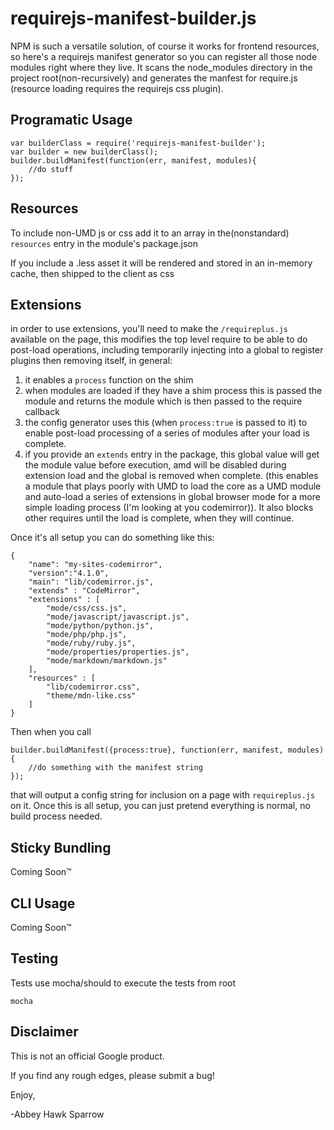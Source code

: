 requirejs-manifest-builder.js
=============================

NPM is such a versatile solution, of course it works for frontend resources, so here's a requirejs manifest generator so you can register all those node modules right where they live. It scans the node_modules directory in the project root(non-recursively) and generates the manfest for require.js (resource loading requires the requirejs css plugin). 

Programatic Usage
-----------------

    var builderClass = require('requirejs-manifest-builder');
    var builder = new builderClass();
    builder.buildManifest(function(err, manifest, modules){
        //do stuff
    });
    
Resources
---------

To include non-UMD js or css add it to an array in the(nonstandard) `resources` entry in the module's package.json

If you include a .less asset it will be rendered and stored in an in-memory cache, then shipped to the client as css

Extensions
----------

in order to use extensions, you'll need to make the `/requireplus.js` available on the page, this modifies the top level require to be able to do post-load operations, including temporarily injecting into a global to register plugins then removing itself, in general:

1. it enables a `process` function on the shim
2. when modules are loaded if they have a shim process this is passed the module and returns the module which is then passed to the require callback
3. the config generator uses this (when `process:true` is passed to it) to enable post-load processing of a series of modules after your load is complete.
4. if you provide an `extends` entry in the package, this global value will get the module value before execution, amd will be disabled during extension load and the global is removed when complete. (this enables a module that plays poorly with UMD to load the core as a UMD module and auto-load a series of extensions in global browser mode for a more simple loading process (I'm looking at you codemirror)). It also blocks other requires until the load is complete, when they will continue.

Once it's all setup you can do something like this:

    {
        "name": "my-sites-codemirror",
        "version":"4.1.0",
        "main": "lib/codemirror.js",
        "extends" : "CodeMirror",
        "extensions" : [
            "mode/css/css.js",
            "mode/javascript/javascript.js",
            "mode/python/python.js",
            "mode/php/php.js",
            "mode/ruby/ruby.js",
            "mode/properties/properties.js",
            "mode/markdown/markdown.js"
        ],
        "resources" : [
            "lib/codemirror.css",
            "theme/mdn-like.css"
        ]
    }
    
Then when you call 

    builder.buildManifest({process:true}, function(err, manifest, modules){
        //do something with the manifest string
    });

that will output a config string for inclusion on a page with `requireplus.js` on it. Once this is all setup, you can just pretend everything is normal, no build process needed.

Sticky Bundling
---------------

Coming Soon™

CLI Usage
---------

Coming Soon™

Testing
-------
Tests use mocha/should to execute the tests from root

    mocha

Disclaimer
----------

This is not an official Google product.

If you find any rough edges, please submit a bug!

Enjoy,

-Abbey Hawk Sparrow